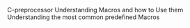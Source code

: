 C-preprocessor
Understanding Macros and how to Use them
Understanding the most common predefined Macros
